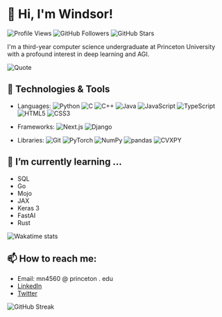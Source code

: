 # 👋 Hi, I'm Windsor!

![Profile Views](https://komarev.com/ghpvc/?username=windsornguyen&color=blue)
![GitHub Followers](https://img.shields.io/github/followers/windsornguyen?style=social)
![GitHub Stars](https://img.shields.io/github/stars/windsornguyen?style=social)

I'm a third-year computer science undergraduate at Princeton University with a profound interest in deep learning and AGI.

![Quote](http://34.168.217.81:3004/quote?theme=dark&animation=grow_out_in&layout=zues&font=default)

## 🔧 Technologies & Tools
- Languages:
![Python](https://img.shields.io/badge/-Python-black?style=flat-square&logo=Python)
![C](https://img.shields.io/badge/-C-black?style=flat-square&logo=C)
![C++](https://img.shields.io/badge/-C++-black?style=flat-square&logo=c%2B%2B)
![Java](https://img.shields.io/badge/-Java-black?style=flat-square&logo=Java)
![JavaScript](https://img.shields.io/badge/-JavaScript-black?style=flat-square&logo=JavaScript)
![TypeScript](https://img.shields.io/badge/-TypeScript-black?style=flat-square&logo=TypeScript)
![HTML5](https://img.shields.io/badge/-HTML5-black?style=flat-square&logo=html5)
![CSS3](https://img.shields.io/badge/-CSS3-black?style=flat-square&logo=css3)

- Frameworks:
![Next.js](https://img.shields.io/badge/-Next.js-black?style=flat-square&logo=next.js)
![Django](https://img.shields.io/badge/-Django-black?style=flat-square&logo=django)

- Libraries:
![Git](https://img.shields.io/badge/-Git-black?style=flat-square&logo=git)
![PyTorch](https://img.shields.io/badge/-PyTorch-black?style=flat-square&logo=pytorch)
![NumPy](https://img.shields.io/badge/-NumPy-black?style=flat-square&logo=numpy)
![pandas](https://img.shields.io/badge/-pandas-black?style=flat-square&logo=pandas)
![CVXPY](https://img.shields.io/badge/-CVXPY-black?style=flat-square)

## 🌱 I’m currently learning ...
- SQL
- Go
- Mojo
- JAX
- Keras 3
- FastAI
- Rust

![Wakatime stats](https://github-readme-stats.vercel.app/api/wakatime?username=windsor)

## 📫 How to reach me:
- Email: mn4560 @ princeton . edu
- [LinkedIn](https://linkedin.com/in/windsornguyen)
- [Twitter](https://twitter.com/WindsorNguyen)

![GitHub Streak](https://github-readme-streak-stats.herokuapp.com/?user=windsornguyen)
